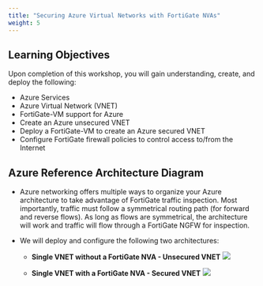 ```yaml
---
title: "Securing Azure Virtual Networks with FortiGate NVAs"
weight: 5
---
```



## Learning Objectives

Upon completion of this workshop, you will gain understanding, create, and deploy the following:
  * Azure Services
  * Azure Virtual Network (VNET)
  * FortiGate-VM support for Azure
  * Create an Azure unsecured VNET
  * Deploy a FortiGate-VM to create an Azure secured VNET
  * Configure FortiGate firewall policies to control access to/from the Internet

<!--
## Workshop Components

Fortinet & Azure compute and components used during this workshop:

  * Azure Fsv2 series instances running a FortiGate NVA
  * Azure DsV4 series instances running Ubuntu Linux OS as the testing workloads
  * Azure Networking Components:
    * Virtual Network (vNET)
    * Subnets
    * NAT Gateway
    * User-defined Route Table (UDR)
-->

## Azure Reference Architecture Diagram

  * Azure networking offers multiple ways to organize your Azure architecture to take advantage of FortiGate traffic inspection.  Most importantly, traffic must follow a symmetrical routing path (for forward and reverse flows). As long as flows are symmetrical, the architecture will work and traffic will flow through a FortiGate NGFW for inspection.

  * We will deploy and configure the following two architectures:
    - **Single VNET without a FortiGate NVA - Unsecured VNET**
    ![](Images/Azure-Unsecured-VNET.png)


    - **Single VNET with a FortiGate NVA - Secured VNET**
![](Images/Azure-Secured-VNET.PNG)